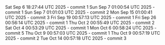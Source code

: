 Sat Sep  6 18:27:44 UTC 2025 - commit 1
Sun Sep  7 01:00:54 UTC 2025 - commit 1
Sun Sep  7 01:01:03 UTC 2025 - commit 2
Mon Sep 15 01:00:41 UTC 2025 - commit 3
Fri Sep 19 00:57:13 UTC 2025 - commit 1
Fri Sep 26 00:56:14 UTC 2025 - commit 1
Thu Oct  2 00:55:49 UTC 2025 - commit 2
Sat Oct  4 00:53:29 UTC 2025 - commit 1
Mon Oct  6 00:58:24 UTC 2025 - commit 5
Thu Oct  9 00:57:03 UTC 2025 - commit 1
Thu Oct  9 00:57:19 UTC 2025 - commit 2
Tue Oct 14 00:57:18 UTC 2025 - commit 3
